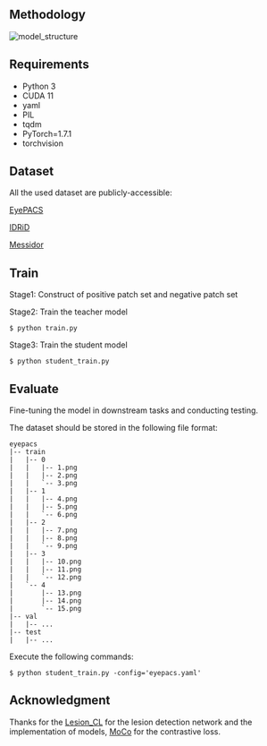 
 ## Methodology
![model_structure](./images/model3.jpg)

## Requirements

- Python 3
- CUDA 11
- yaml
- PIL
- tqdm
- PyTorch=1.7.1
- torchvision



## Dataset

All the used dataset are publicly-accessible:

[EyePACS](https://www.kaggle.com/c/diabetic-retinopathy-detection/data)

[IDRiD](https://idrid.grand-challenge.org/)

[Messidor](https://www.adcis.net/en/third-party/messidor/)



## Train

Stage1: Construct of positive patch set and negative patch set



Stage2: Train the teacher model

```
$ python train.py
```

Stage3: Train the student model

```
$ python student_train.py
```



## Evaluate

Fine-tuning the model in downstream tasks and conducting testing.

The dataset should be stored in the following file format:

```
eyepacs
|-- train
|   |-- 0
|   |   |-- 1.png
|   |   |-- 2.png
|   |   `-- 3.png
|   |-- 1
|   |   |-- 4.png
|   |   |-- 5.png
|   |   `-- 6.png
|   |-- 2
|   |   |-- 7.png
|   |   |-- 8.png
|   |   `-- 9.png
|   |-- 3
|   |   |-- 10.png
|   |   |-- 11.png
|   |   `-- 12.png
|   `-- 4
|       |-- 13.png
|       |-- 14.png
|       `-- 15.png
|-- val
|   |-- ...
|-- test
|   |-- ...
```

Execute the following commands:

```
$ python student_train.py -config='eyepacs.yaml'
```



## Acknowledgment

Thanks for the [Lesion_CL](https://github.com/YijinHuang/Lesion-based-Contrastive-Learning) for the lesion detection network and the implementation of models, [MoCo](https://github.com/facebookresearch/moco) for the contrastive loss. 
